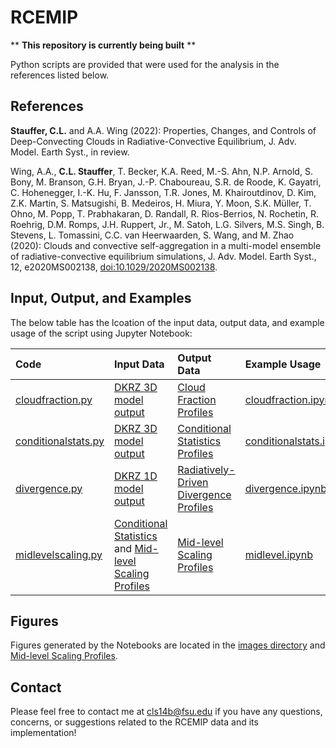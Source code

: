 # RCEMIP

** **This repository is currently being built** **

Python scripts are provided that were used for the analysis in the references listed below.

References
----------
**Stauffer, C.L.** and A.A. Wing (2022): Properties, Changes, and Controls of Deep-Convecting Clouds in Radiative-Convective Equilibrium, J. Adv. Model. Earth Syst., in review. 

Wing, A.A., **C.L. Stauffer**, T. Becker, K.A. Reed, M.-S. Ahn, N.P. Arnold, S. Bony, M. Branson, G.H. Bryan, J.-P. Chaboureau, S.R. de Roode, K. Gayatri, C. Hohenegger, I.-K. Hu, F. Jansson, T.R. Jones, M. Khairoutdinov, D. Kim, Z.K. Martin, S. Matsugishi, B. Medeiros, H. Miura, Y. Moon, S.K. Müller, T. Ohno, M. Popp, T. Prabhakaran, D. Randall, R. Rios-Berrios, N. Rochetin, R. Roehrig, D.M. Romps, J.H. Ruppert, Jr., M. Satoh, L.G. Silvers, M.S. Singh, B. Stevens, L. Tomassini, C.C. van Heerwaarden, S. Wang, and M. Zhao (2020): Clouds and convective self-aggregation in a multi-model ensemble of radiative-convective equilibrium simulations, J. Adv. Model. Earth Syst., 12, e2020MS002138, [doi:10.1029/2020MS002138](https://agupubs.onlinelibrary.wiley.com/doi/full/10.1029/2020MS002138).

Input, Output, and Examples
----------

The below table has the lcoation of the input data, output data, and example usage of the script using Jupyter Notebook:

| Code | Input Data | Output Data | Example Usage |
|:-----|:-----------|:------------|:--------------|
| [cloudfraction.py](https://github.com/clstauffer/rcemip/tree/main/scripts/cloudfraction.py) | [DKRZ 3D model output](http://hdl.handle.net/21.14101/d4beee8e-6996-453e-bbd1-ff53b6874c0e) | [Cloud Fraction Profiles](https://github.com/clstauffer/rcemip/tree/main/data/) | [cloudfraction.ipynb](https://github.com/clstauffer/rcemip/tree/main/examples/cloudfraction.ipynb) |
| [conditionalstats.py](https://github.com/clstauffer/rcemip/tree/main/scripts/conditionalstats.py) | [DKRZ 3D model output](http://hdl.handle.net/21.14101/d4beee8e-6996-453e-bbd1-ff53b6874c0e) | [Conditional Statistics Profiles](https://github.com/clstauffer/rcemip/tree/main/data/) | [conditionalstats.ipynb](https://github.com/clstauffer/rcemip/tree/main/examples/) |
| [divergence.py](https://github.com/clstauffer/rcemip/tree/main/scripts/divergence.py) | [DKRZ 1D model output](http://hdl.handle.net/21.14101/d4beee8e-6996-453e-bbd1-ff53b6874c0e) | [Radiatively-Driven Divergence Profiles](https://github.com/clstauffer/rcemip/tree/main/data/) | [divergence.ipynb](https://github.com/clstauffer/rcemip/tree/main/examples/) |
| [midlevelscaling.py](https://github.com/clstauffer/rcemip/tree/main/scripts/midlevelscaling.py) | [Conditional Statistics](https://github.com/clstauffer/rcemip/tree/main/data/) and [Mid-level Scaling Profiles](https://github.com/clstauffer/rcemip/tree/main/data/) | [Mid-level Scaling Profiles](https://github.com/clstauffer/rcemip/tree/main/data/) | [midlevel.ipynb](https://github.com/clstauffer/rcemip/tree/main/examples/midlevel.ipynb) |

Figures
----------
Figures generated by the Notebooks are located in the [images directory](https://github.com/clstauffer/rcemip/tree/main/data/) and [Mid-level Scaling Profiles](https://github.com/clstauffer/rcemip/tree/main/images/).

Contact
----------
Please feel free to contact me at cls14b@fsu.edu if you have any questions, concerns, or suggestions related to the RCEMIP data and its implementation!
